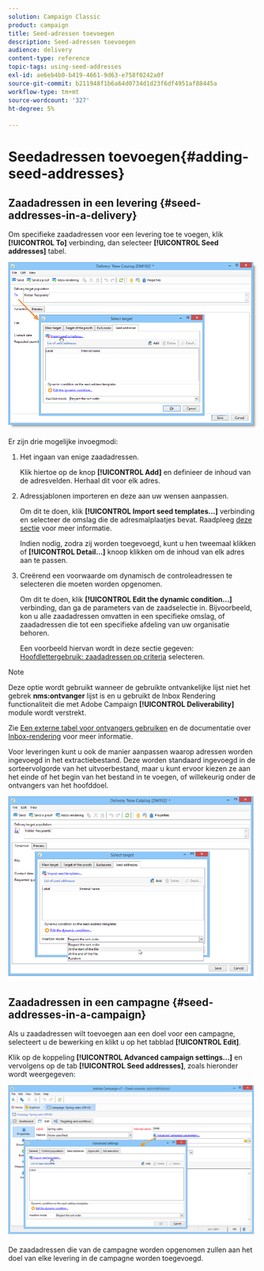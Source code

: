 ```yaml
---
solution: Campaign Classic
product: campaign
title: Seed-adressen toevoegen
description: Seed-adressen toevoegen
audience: delivery
content-type: reference
topic-tags: using-seed-addresses
exl-id: ae6eb4b0-b419-4661-9d63-e758f0242a0f
source-git-commit: b211948f1b6a64d0734d1d23f6df4951af88445a
workflow-type: tm+mt
source-wordcount: '327'
ht-degree: 5%

---
```


# Seedadressen toevoegen{#adding-seed-addresses}

## Zaadadressen in een levering {#seed-addresses-in-a-delivery}

Om specifieke zaadadressen voor een levering toe te voegen, klik **[!UICONTROL To]** verbinding, dan selecteer **[!UICONTROL Seed addresses]** tabel.

![](assets/s_ncs_user_edit_del_addresses_tab.png)

Er zijn drie mogelijke invoegmodi:

1. Het ingaan van enige zaadadressen.

   Klik hiertoe op de knop **[!UICONTROL Add]** en definieer de inhoud van de adresvelden. Herhaal dit voor elk adres.

1. Adressjablonen importeren en deze aan uw wensen aanpassen.

   Om dit te doen, klik **[!UICONTROL Import seed templates...]** verbinding en selecteer de omslag die de adresmalplaatjes bevat. Raadpleeg [deze sectie](../../delivery/using/creating-seed-addresses.md#creating-seed-address-templates) voor meer informatie.

   Indien nodig, zodra zij worden toegevoegd, kunt u hen tweemaal klikken of **[!UICONTROL Detail...]** knoop klikken om de inhoud van elk adres aan te passen.

1. Creërend een voorwaarde om dynamisch de controleadressen te selecteren die moeten worden opgenomen.

   Om dit te doen, klik **[!UICONTROL Edit the dynamic condition...]** verbinding, dan ga de parameters van de zaadselectie in. Bijvoorbeeld, kon u alle zaadadressen omvatten in een specifieke omslag, of zaadadressen die tot een specifieke afdeling van uw organisatie behoren.

   Een voorbeeld hiervan wordt in deze sectie gegeven: [Hoofdlettergebruik: zaadadressen op criteria](../../delivery/using/use-case--selecting-seed-addresses-on-criteria.md) selecteren.

>[!NOTE]
>
>Deze optie wordt gebruikt wanneer de gebruikte ontvankelijke lijst niet het gebrek **nms:ontvanger** lijst is en u gebruikt de Inbox Rendering functionaliteit die met Adobe Campaign **[!UICONTROL Deliverability]** module wordt verstrekt.
>
>Zie [Een externe tabel voor ontvangers gebruiken](../../delivery/using/using-an-external-recipient-table.md) en de documentatie over [Inbox-rendering](../../delivery/using/inbox-rendering.md) voor meer informatie.

Voor leveringen kunt u ook de manier aanpassen waarop adressen worden ingevoegd in het extractiebestand. Deze worden standaard ingevoegd in de sorteervolgorde van het uitvoerbestand, maar u kunt ervoor kiezen ze aan het einde of het begin van het bestand in te voegen, of willekeurig onder de ontvangers van het hoofddoel.

![](assets/s_ncs_user_edit_del_addresses_sort.png)

## Zaadadressen in een campagne {#seed-addresses-in-a-campaign}

Als u zaadadressen wilt toevoegen aan een doel voor een campagne, selecteert u de bewerking en klikt u op het tabblad **[!UICONTROL Edit]**.

Klik op de koppeling **[!UICONTROL Advanced campaign settings...]** en vervolgens op de tab **[!UICONTROL Seed addresses]**, zoals hieronder wordt weergegeven:

![](assets/s_ncs_user_edit_op_addresses_tab.png)

De zaadadressen die van de campagne worden opgenomen zullen aan het doel van elke levering in de campagne worden toegevoegd.
